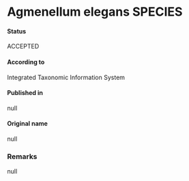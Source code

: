 Agmenellum elegans SPECIES
=======

#### Status
ACCEPTED

#### According to
Integrated Taxonomic Information System

#### Published in
null

#### Original name
null

### Remarks
null